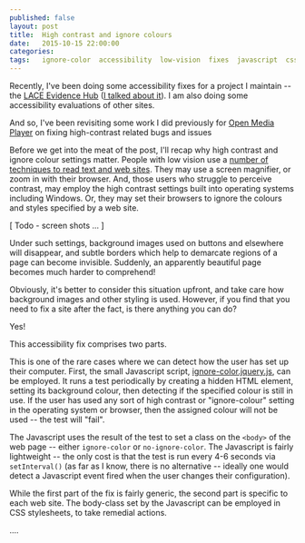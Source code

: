 ```yaml
---
published: false
layout: post
title:  High contrast and ignore colours
date:   2015-10-15 22:00:00
categories:
tags:   ignore-color  accessibility  low-vision  fixes  javascript  css
---
```



Recently, I've been doing some accessibility fixes for a project I maintain
-- the [LACE Evidence Hub][] ([I talked about it][talk]).
I am also doing some accessibility evaluations of other sites.

And so, I've been revisiting some work I did previously for [Open Media Player][] on fixing high-contrast related bugs and issues

<!--more-->

Before we get into the meat of the post, I'll recap why high contrast and ignore colour settings matter.
People with low vision use a [number of techniques to read text and web sites][webaim].
They may use a screen magnifier, or zoom in with their browser. And, those users who struggle to perceive contrast, may employ the high contrast settings built into operating systems including Windows.
Or, they may set their browsers to ignore the colours and styles specified by a web site.

[ Todo - screen shots ... ]

Under such settings, background images used on buttons and elsewhere will disappear, and subtle borders which help to demarcate regions of a page can become invisible. Suddenly, an apparently beautiful page becomes much harder to comprehend!

Obviously, it's better to consider this situation upfront, and take care how background images and other styling is used. However, if you find that you need to fix a site after the fact, is there anything you can do?

Yes!

This accessibility fix comprises two parts.

This is one of the rare cases where we can detect how the user has set up their computer. First, the small Javascript script, [ignore-color.jquery.js][], can be employed. It runs a test periodically by creating a hidden HTML element, setting its background colour, then detecting if the specified colour is still in use. If the user has used any sort of high contrast or "ignore-colour" setting in the operating system or browser, then the assigned colour will not be used -- the test will "fail".

The Javascript uses the result of the test to set a class on the `<body>` of the web page --
either `ignore-color` or `no-ignore-color`. The Javascript is fairly lightweight --
the only cost is that the test is run every 4-6 seconds via `setInterval()`
(as far as I know, there is no alternative -- ideally one would detect a Javascript event fired when the user changes their configuration).

While the first part of the fix is fairly generic, the second part is specific to each web site.
The body-class set by the Javascript can be employed in CSS stylesheets, to take remedial actions.

....




[LACE Evidence Hub]: http://evidence.laceproject.eu
[talk]: /2015/10/09/laceflare-workshop-lace-accessibility.html
[Open Media Player]: http://iet-ou.github.io/open-media-player
[webaim]: http://webaim.org/articles/visual/lowvision "WebAIM - Web accessibility in mind"
[useful]: http://ux.stackexchange.com/questions/27992/is-high-contrast-mode-really-useful
[ignore-color.jquery.js]: https://gist.github.com/nfreear/c82581b4485cd303150d


[End]: end
